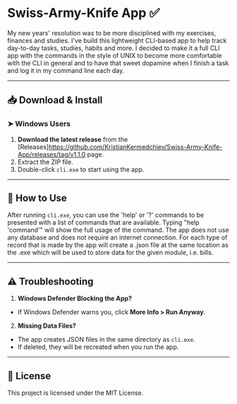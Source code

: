 # Swiss-Army-Knife App ✅  
My new years' resolution was to be more disciplined with my exercises, finances and studies. I've build this lightweight CLI-based app to help track day-to-day tasks, studies, habits and more. I decided to make it a full CLI app with the commands in the style of UNIX to become more comfortable with the CLI in general and to have that sweet dopamine when I finish a task and log it in my command line each day.

---

## 📥 Download & Install  
### ➤ **Windows Users**
1. **Download the latest release** from the [Releases]https://github.com/KristianKermedchiev/Swiss-Army-Knife-App/releases/tag/v1.1.0 page.
2. Extract the ZIP file.
3. Double-click `cli.exe` to start using the app.

---

## 🔹 How to Use  
After running `cli.exe`, you can use the 'help' or '?' commands to be presented with a list of commands that are available. Typing "help 'command'" will show the full usage of the command. The app does not use any database and does not require an internet connection. For each type of record that is made by the app will create a .json file at the same location as the .exe which will be used to store data for the given module, i.e. bills.

---

## ⚠️ Troubleshooting  
1. **Windows Defender Blocking the App?**  
 - If Windows Defender warns you, click **More Info > Run Anyway**.
2. **Missing Data Files?**  
 - The app creates JSON files in the same directory as `cli.exe`.  
 - If deleted, they will be recreated when you run the app.

---

## 📌 License  
This project is licensed under the MIT License.
